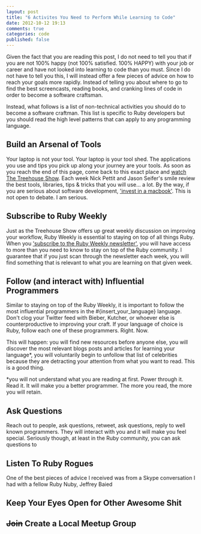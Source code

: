 ```yaml
---
layout: post
title: "6 Activites You Need to Perform While Learning to Code"
date: 2012-10-12 19:13
comments: true
categories: code
published: false
---
```

Given the fact that you are reading this post, I do not need to tell you that if you are not 100% happy (not 100% satisfied. 100% HAPPY) with your job or career and have not looked into learning to code than you must. Since I do not have to tell you this, I will instead offer a few pieces of advice on how to reach your goals more rapidly. Instead of telling you about where to go to find the best  screencasts, reading books, and cranking lines of code in order to become a software craftsman.

Instead, what follows is a list of non-technical activities you should do to become a software craftman. This list is specific to Ruby developers but you should read the high level patterns that can apply to any programming language.


## Build an Arsenal of Tools

Your laptop is not your tool. Your laptop is your tool shed. The applications you use and tips you pick up along your journey are your tools. As soon as you reach the end of this page, come back to this exact place and [watch The Treehouse Show](http://www.youtube.com/playlist?list=PLFDA5B0CD72326128). Each week Nick Pettit and Jason Seifer's smile review the best tools, libraries, tips & tricks that you will use... a lot. By the way, if you are serious about software development, ['invest in a macbook'](http://www.powermax.com/). This is not open to debate. I am serious.

## Subscribe to Ruby Weekly

Just as the Treehouse Show offers up great weekly discussion on improving your workflow, Ruby Weekly is essential to staying on top of all things Ruby. When you ['subscribe to the Ruby Weekly newsletter'](http://rubyweekly.com/), you will have access to more than you need to know to stay on top of the Ruby community. I guarantee that if you just scan through the newsletter each week, you will find something that is relevant to what you are learning on that given week.

## Follow (and interact with) Influential Programmers

Similar to staying on top of the Ruby Weekly, it is important to follow the most influential programmers in the #{insert_your_language} language.  Don't clog your Twitter feed with Bieber, Kutcher, or whoever else is counterproductive to improving your craft. If your language of choice is Ruby, follow each one of these programmers. Right. Now.

<!-- list out a bunch of twitter handles -->

This will happen: you will find new resources before anyone else, you will discover the most relevant blogs posts and articles for learning your language*, you will voluntarily begin to unfollow that list of celebrities because they are detracting your attention from what you want to read. This is a good thing.

*you will not understand what you are reading at first. Power through it. Read it. It will make you a better programmer. The more you read, the more you will retain.

## Ask Questions

Reach out to people, ask questions, retweet, ask questions, reply to well known programmers. They will interact with you and it will make you feel special. Seriously though, at least in the Ruby community, you can ask questions to 

## Listen To Ruby Rogues
One of the best pieces of advice I received was from a Skype conversation I had with a fellow Ruby Nuby, Jeffrey Baied

## Keep Your Eyes Open for Other Awesome Shit


## ~~Join~~ Create a Local Meetup Group